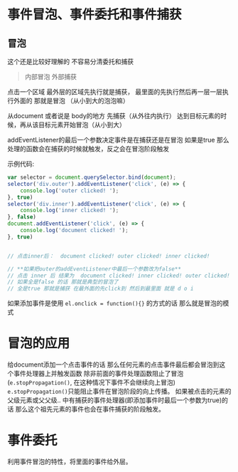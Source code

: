# 事件冒泡、事件委托和事件捕获

## 冒泡
这个还是比较好理解的
不容易分清委托和捕获





> 内部冒泡 外部捕获

点击一个区域 最外层的区域先执行就是捕获，
最里面的先执行然后再一层一层执行外面的 那就是冒泡 （从小到大的泡泡嘛）


从document 或者说是 body的地方 先捕获（从外往内执行） 达到目标元素的时候，再从该目标元素开始冒泡（从小到大）


addEventListener的最后一个参数决定事件是在捕获还是在冒泡
如果是true 那么处理的函数会在捕获的时候就触发，反之会在冒泡阶段触发


示例代码:
```js
var selector = document.querySelector.bind(document);
selector('div.outer').addEventListener('click', (e) => {
    console.log('outer clicked! ');
}, true)
selector('div.inner').addEventListener('click', (e) => {
    console.log('inner clicked! ');
}, false)
document.addEventListener('click', (e) => {
    console.log('document clicked! ');
}, true)


// 点击inner后：  document clicked! outer clicked! inner clicked! 

// **如果把outer的addEventListener中最后一个参数改为false**  
// 点击 inner 后 结果为  document clicked! inner clicked! outer clicked!  说明冒泡了
// 如果全是false 的话 那就是典型的冒泡了
// 全是true 那就是捕获 在最外面的先click到 然后到最里面 就是 d o i
```

如果添加事件是使用 `el.onclick = function(){}` 的方式的话 那么就是冒泡的模式


# 冒泡的应用
给document添加一个点击事件的话 那么任何元素的点击事件最后都会冒泡到这个事件处理器上并触发函数
除非前面的事件处理函数阻止了冒泡(`e.stopPropagation()`, 在这种情况下事件不会继续向上冒泡)
`e.stopPropagation()`只能阻止事件在冒泡阶段的向上传播。
如果被点击的元素的父级元素或父父级.. 中有捕获的事件处理器(即添加事件时最后一个参数为true)的话
那么这个祖先元素的事件也会在事件捕获的阶段触发。


# 事件委托
利用事件冒泡的特性，将里面的事件给外层。